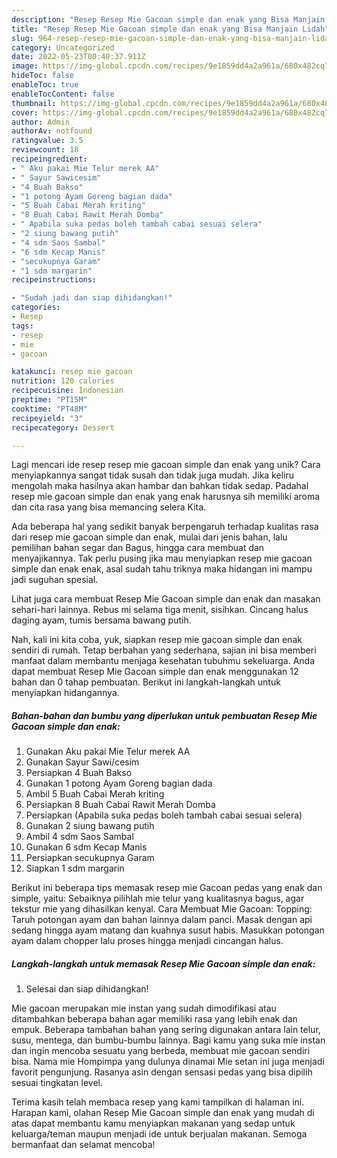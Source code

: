 ```yaml
---
description: "Resep Resep Mie Gacoan simple dan enak yang Bisa Manjain Lidah"
title: "Resep Resep Mie Gacoan simple dan enak yang Bisa Manjain Lidah"
slug: 964-resep-resep-mie-gacoan-simple-dan-enak-yang-bisa-manjain-lidah
category: Uncategorized
date: 2022-05-23T00:40:37.911Z
image: https://img-global.cpcdn.com/recipes/9e1859dd4a2a961a/680x482cq70/resep-mie-gacoan-simple-dan-enak-foto-resep-utama.jpg
hideToc: false
enableToc: true
enableTocContent: false
thumbnail: https://img-global.cpcdn.com/recipes/9e1859dd4a2a961a/680x482cq70/resep-mie-gacoan-simple-dan-enak-foto-resep-utama.jpg
cover: https://img-global.cpcdn.com/recipes/9e1859dd4a2a961a/680x482cq70/resep-mie-gacoan-simple-dan-enak-foto-resep-utama.jpg
author: Admin
authorAv: notfound
ratingvalue: 3.5
reviewcount: 18
recipeingredient:
- " Aku pakai Mie Telur merek AA"
- " Sayur Sawicesim"
- "4 Buah Bakso"
- "1 potong Ayam Goreng bagian dada"
- "5 Buah Cabai Merah kriting"
- "8 Buah Cabai Rawit Merah Domba"
- " Apabila suka pedas boleh tambah cabai sesuai selera"
- "2 siung bawang putih"
- "4 sdm Saos Sambal"
- "6 sdm Kecap Manis"
- "secukupnya Garam"
- "1 sdm margarin"
recipeinstructions:

- "Sudah jadi dan siap dihidangkan!"
categories:
- Resep
tags:
- resep
- mie
- gacoan

katakunci: resep mie gacoan 
nutrition: 120 calories
recipecuisine: Indonesian
preptime: "PT15M"
cooktime: "PT48M"
recipeyield: "3"
recipecategory: Dessert

---
```





Lagi mencari ide resep resep mie gacoan simple dan enak yang unik? Cara menyiapkannya sangat tidak susah dan tidak juga mudah. Jika keliru mengolah maka hasilnya akan hambar dan bahkan tidak sedap. Padahal resep mie gacoan simple dan enak yang enak harusnya sih memiliki aroma dan cita rasa yang bisa memancing selera Kita.





Ada beberapa hal yang sedikit banyak berpengaruh terhadap kualitas rasa dari resep mie gacoan simple dan enak, mulai dari jenis bahan, lalu pemilihan bahan segar dan Bagus, hingga cara membuat dan menyajikannya. Tak perlu pusing jika mau menyiapkan resep mie gacoan simple dan enak enak,      asal sudah tahu triknya maka hidangan ini mampu jadi suguhan spesial.














Lihat juga cara membuat Resep Mie Gacoan simple dan enak dan masakan sehari-hari lainnya. Rebus mi selama tiga menit, sisihkan. Cincang halus daging ayam, tumis bersama bawang putih.






Nah, kali ini kita coba, yuk, siapkan resep mie gacoan simple dan enak sendiri di rumah. Tetap berbahan yang sederhana, sajian ini bisa memberi manfaat dalam membantu menjaga kesehatan tubuhmu sekeluarga. Anda dapat membuat Resep Mie Gacoan simple dan enak menggunakan 12 bahan dan 0 tahap pembuatan. Berikut ini langkah-langkah untuk menyiapkan hidangannya.

<!--inarticleads1-->

##### Bahan-bahan dan bumbu yang diperlukan untuk pembuatan Resep Mie Gacoan simple dan enak:

1. Gunakan  Aku pakai Mie Telur merek AA
1. Gunakan  Sayur Sawi/cesim
1. Persiapkan 4 Buah Bakso
1. Gunakan 1 potong Ayam Goreng bagian dada
1. Ambil 5 Buah Cabai Merah kriting
1. Persiapkan 8 Buah Cabai Rawit Merah Domba
1. Persiapkan  (Apabila suka pedas boleh tambah cabai sesuai selera)
1. Gunakan 2 siung bawang putih
1. Ambil 4 sdm Saos Sambal
1. Gunakan 6 sdm Kecap Manis
1. Persiapkan secukupnya Garam
1. Siapkan 1 sdm margarin


Berikut ini beberapa tips memasak resep mie Gacoan pedas yang enak dan simple, yaitu: Sebaiknya pilihlah mie telur yang kualitasnya bagus, agar tekstur mie yang dihasilkan kenyal. Cara Membuat Mie Gacoan: Topping: Taruh potongan ayam dan bahan lainnya dalam panci. Masak dengan api sedang hingga ayam matang dan kuahnya susut habis. Masukkan potongan ayam dalam chopper lalu proses hingga menjadi cincangan halus. 

<!--inarticleads2-->

##### Langkah-langkah untuk memasak Resep Mie Gacoan simple dan enak:


1. Selesai dan siap dihidangkan!

Mie gacoan merupakan mie instan yang sudah dimodifikasi atau ditambahkan beberapa bahan agar memiliki rasa yang lebih enak dan empuk. Beberapa tambahan bahan yang sering digunakan antara lain telur, susu, mentega, dan bumbu-bumbu lainnya. Bagi kamu yang suka mie instan dan ingin mencoba sesuatu yang berbeda, membuat mie gacoan sendiri bisa. Nama mie Hompimpa yang dulunya dinamai Mie setan ini juga menjadi favorit pengunjung. Rasanya asin dengan sensasi pedas yang bisa dipilih sesuai tingkatan level. 

Terima kasih telah membaca resep yang kami tampilkan di halaman ini. Harapan kami, olahan Resep Mie Gacoan simple dan enak yang mudah di atas dapat membantu kamu menyiapkan makanan yang sedap untuk keluarga/teman maupun menjadi ide untuk berjualan makanan. Semoga bermanfaat dan selamat mencoba!
